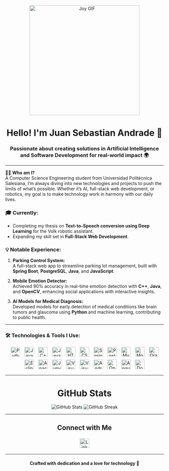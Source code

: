<div align="center">
  <img src="https://sifo.comillas.edu/pluginfile.php/3645611/course/overviewfiles/327b2bd5e15f14babee855b74ee4549b.gif" style="height: 350px; width: auto;" alt="Joy GIF">
</div>

<h1 align="center">Hello! I'm Juan Sebastian Andrade 🚀</h1>
<h3 align="center">Passionate about creating solutions in Artificial Intelligence and Software Development for real-world impact 🌍</h3>

---

🧑‍💻 **Who am I?**  
A Computer Science Engineering student from Universidad Politécnica Salesiana, I’m always diving into new technologies and projects to push the limits of what’s possible. Whether it’s AI, full-stack web development, or robotics, my goal is to make technology work in harmony with our daily lives.

### 🎓 Currently:
- Completing my thesis on **Text-to-Speech conversion using Deep Learning** for the Volk robotic assistant.
- Expanding my skill set in **Full-Stack Web Development**.

### 💡 Notable Experience:
1. **Parking Control System:**  
   A full-stack web app to streamline parking lot management, built with **Spring Boot**, **PostgreSQL**, **Java**, and **JavaScript**.

2. **Mobile Emotion Detector:**  
   Achieved 90% accuracy in real-time emotion detection with **C++**, **Java**, and **OpenCV**, enhancing social applications with interactive insights.

3. **AI Models for Medical Diagnosis:**  
   Developed models for early detection of medical conditions like brain tumors and glaucoma using **Python** and machine learning, contributing to public health.

---

### 🛠️ Technologies & Tools I Use:
<p align="center">
  <img src="https://cdn.jsdelivr.net/gh/devicons/devicon/icons/python/python-original.svg" style="width: 30px; height: 30px; margin: 5px;" alt="Python"/>
  <img src="https://cdn.jsdelivr.net/gh/devicons/devicon/icons/java/java-original.svg" style="width: 30px; height: 30px; margin: 5px;" alt="Java"/>
  <img src="https://cdn.jsdelivr.net/gh/devicons/devicon/icons/cplusplus/cplusplus-original.svg" style="width: 30px; height: 30px; margin: 5px;" alt="C++"/>
  <img src="https://cdn.jsdelivr.net/gh/devicons/devicon/icons/javascript/javascript-original.svg" style="width: 30px; height: 30px; margin: 5px;" alt="JavaScript"/>
  <img src="https://cdn.jsdelivr.net/gh/devicons/devicon/icons/html5/html5-original.svg" style="width: 30px; height: 30px; margin: 5px;" alt="HTML"/>
  <img src="https://cdn.jsdelivr.net/gh/devicons/devicon/icons/css3/css3-original.svg" style="width: 30px; height: 30px; margin: 5px;" alt="CSS"/>
  <img src="https://cdn.jsdelivr.net/gh/devicons/devicon/icons/spring/spring-original-wordmark.svg" style="width: 30px; height: 30px; margin: 5px;" alt="Spring Boot"/>
  <img src="https://cdn.jsdelivr.net/gh/devicons/devicon/icons/postgresql/postgresql-original-wordmark.svg" style="width: 30px; height: 30px; margin: 5px;" alt="PostgreSQL"/>
  <img src="https://cdn.jsdelivr.net/gh/devicons/devicon/icons/mysql/mysql-original-wordmark.svg" style="width: 30px; height: 30px; margin: 5px;" alt="MySQL"/>
  <img src="https://cdn.jsdelivr.net/gh/devicons/devicon/icons/mongodb/mongodb-original-wordmark.svg" style="width: 30px; height: 30px; margin: 5px;" alt="MongoDB"/>
  <img src="https://cdn.jsdelivr.net/gh/devicons/devicon/icons/oracle/oracle-original.svg" style="width: 30px; height: 30px; margin: 5px;" alt="Oracle"/>
  <img src="https://cdn.jsdelivr.net/gh/devicons/devicon/icons/eclipse/eclipse-original.svg" style="width: 30px; height: 30px; margin: 5px;" alt="Eclipse"/>
  <img src="https://cdn.jsdelivr.net/gh/devicons/devicon/icons/anaconda/anaconda-original.svg" style="width: 30px; height: 30px; margin: 5px;" alt="Anaconda"/>
  <img src="https://cdn.jsdelivr.net/gh/devicons/devicon/icons/jupyter/jupyter-original-wordmark.svg" style="width: 30px; height: 30px; margin: 5px;" alt="Jupyter Notebook"/>
  <img src="https://cdn.jsdelivr.net/gh/devicons/devicon/icons/vscode/vscode-original.svg" style="width: 30px; height: 30px; margin: 5px;" alt="Visual Studio Code"/>
  <img src="https://cdn.jsdelivr.net/gh/devicons/devicon/icons/visualstudio/visualstudio-plain.svg" style="width: 30px; height: 30px; margin: 5px;" alt="Visual Studio 2022"/>
  <img src="https://cdn.jsdelivr.net/gh/devicons/devicon/icons/androidstudio/androidstudio-original.svg" style="width: 30px; height: 30px; margin: 5px;" alt="Android Studio"/>
  <img src="https://cdn.jsdelivr.net/gh/devicons/devicon/icons/opencv/opencv-original.svg" style="width: 30px; height: 30px; margin: 5px;" alt="OpenCV"/>
  <img src="https://cdn.jsdelivr.net/gh/devicons/devicon/icons/angularjs/angularjs-original.svg" style="width: 30px; height: 30px; margin: 5px;" alt="Angular"/>
  <img src="https://cdn.jsdelivr.net/gh/devicons/devicon/icons/docker/docker-original.svg" style="width: 30px; height: 30px; margin: 5px;" alt="Docker"/>
</p>

---

<h1 align="center">GitHub Stats</h1>

<p align="center">
  <img src="https://github-readme-stats.vercel.app/api?username=SAndrade22&show_icons=true&theme=radical" alt="GitHub Stats">
  <img src="http://github-readme-streak-stats.herokuapp.com?user=SAndrade22&theme=radical&hide_border=true" alt="GitHub Streak">
</p>

---

<h2 align="center">Connect with Me</h2>

<p align="center">
  <a href="https://www.linkedin.com/in/sebastian-andrade-4b7b22307/" target="_blank"><img src="https://cdn.jsdelivr.net/gh/devicons/devicon/icons/linkedin/linkedin-original.svg" style="width: 30px; height: 30px; margin: 5px;" alt="LinkedIn"/></a>
</p>

---

<h4 align="center">Crafted with dedication and a love for technology 🌟</h4>
